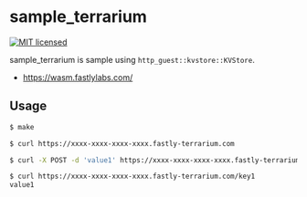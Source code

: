 # sample_terrarium

[![MIT licensed](https://img.shields.io/badge/license-MIT-brightgreen.svg)](https://raw.githubusercontent.com/thekuwayama/sample_terrarium/master/LICENSE.txt)

sample_terrarium is sample using `http_guest::kvstore::KVStore`.

- https://wasm.fastlylabs.com/


## Usage

```bash
$ make
```

```bash
$ curl https://xxxx-xxxx-xxxx-xxxx.fastly-terrarium.com

$ curl -X POST -d 'value1' https://xxxx-xxxx-xxxx-xxxx.fastly-terrarium.com/key1

$ curl https://xxxx-xxxx-xxxx-xxxx.fastly-terrarium.com/key1
value1
```

